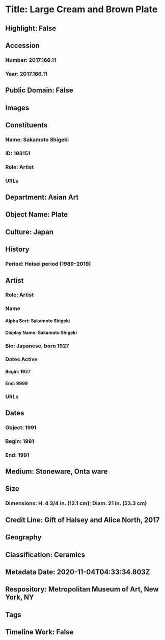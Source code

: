 # Title: Large Cream and Brown Plate
## Highlight: False
## Accession
### Number: 2017.166.11
### Year: 2017.166.11
## Public Domain: False
## Images
## Constituents
### Name: Sakamoto Shigeki
### ID: 193151
### Role: Artist
### URLs
## Department: Asian Art
## Object Name: Plate
## Culture: Japan
## History
### Period: Heisei period (1989–2019)
## Artist
### Role: Artist
### Name
#### Alpha Sort: Sakamoto Shigeki
#### Display Name: Sakamoto Shigeki
### Bio: Japanese, born 1927
### Dates Active
#### Begin: 1927
#### End: 9999
### URLs
## Dates
### Object: 1991
### Begin: 1991
### End: 1991
## Medium: Stoneware, Onta ware
## Size
### Dimensions: H. 4 3/4 in. (12.1 cm); Diam. 21 in. (53.3 cm)
## Credit Line: Gift of Halsey and Alice North, 2017
## Geography
## Classification: Ceramics
## Metadata Date: 2020-11-04T04:33:34.803Z
## Respository: Metropolitan Museum of Art, New York, NY
## Tags
## Timeline Work: False